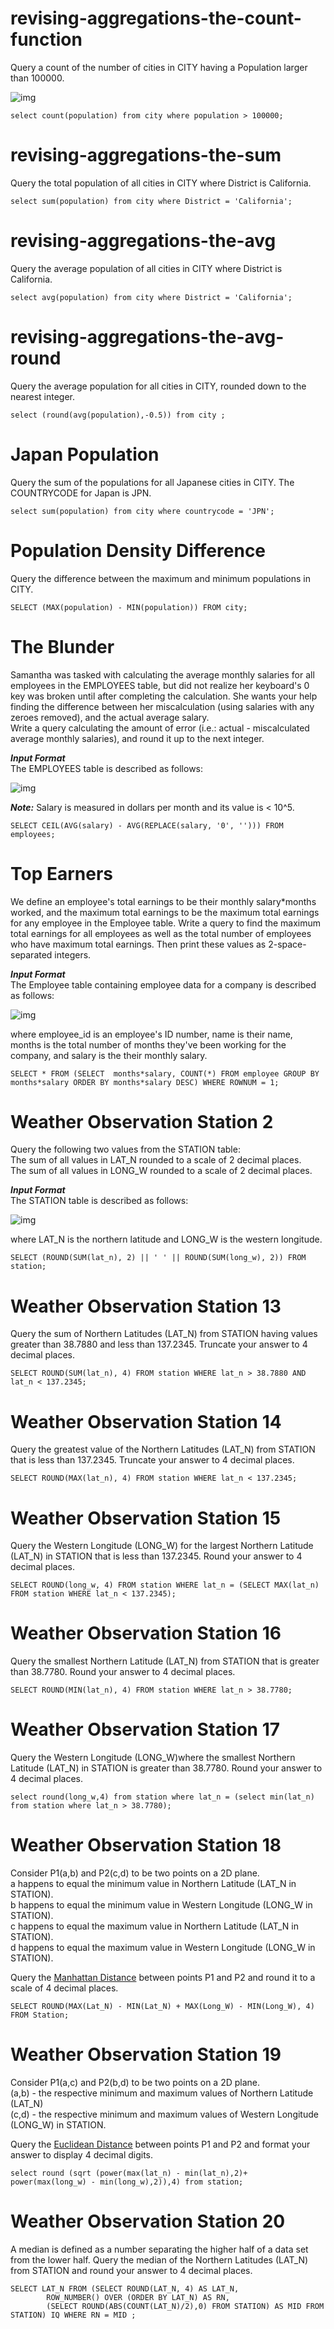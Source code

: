 # revising-aggregations-the-count-function
Query a count of the number of cities in CITY having a Population larger than 100000.

![img](https://s3.amazonaws.com/hr-challenge-images/8137/1449729804-f21d187d0f-CITY.jpg)  

	select count(population) from city where population > 100000;

 # revising-aggregations-the-sum
 Query the total population of all cities in CITY where District is California.

	select sum(population) from city where District = 'California';

 # revising-aggregations-the-avg
 Query the average population of all cities in CITY where District is California.

	select avg(population) from city where District = 'California';

 # revising-aggregations-the-avg-round
Query the average population for all cities in CITY, rounded down to the nearest integer.

	select (round(avg(population),-0.5)) from city ;

# Japan Population 
 Query the sum of the populations for all Japanese cities in CITY. The COUNTRYCODE for Japan is JPN.

	select sum(population) from city where countrycode = 'JPN';

 # Population Density Difference  
  
Query the difference between the maximum and minimum populations in CITY.  
  
	SELECT (MAX(population) - MIN(population)) FROM city;
  
# The Blunder  
  
Samantha was tasked with calculating the average monthly salaries for all employees in the EMPLOYEES table, but did not realize her keyboard's 0 key was broken until after completing the calculation. She wants your help finding the difference between her miscalculation (using salaries with any zeroes removed), and the actual average salary.  
Write a query calculating the amount of error (i.e.: actual - miscalculated average monthly salaries), and round it up to the next integer.  
  
***Input Format***  
The EMPLOYEES table is described as follows:  
  
![img](https://s3.amazonaws.com/hr-challenge-images/12893/1443817108-adc2235c81-1.png)  
  
***Note:*** Salary is measured in dollars per month and its value is < 10^5.  
  
	SELECT CEIL(AVG(salary) - AVG(REPLACE(salary, '0', ''))) FROM employees;
  
  
  
# Top Earners  
  
We define an employee's total earnings to be their monthly salary*months worked, and the maximum total earnings to be the maximum total earnings for any employee in the Employee table. Write a query to find the maximum total earnings for all employees as well as the total number of employees who have maximum total earnings. Then print these values as 2-space-separated integers.  
  
***Input Format***  
The Employee table containing employee data for a company is described as follows:   
  
![img](https://s3.amazonaws.com/hr-challenge-images/19629/1458557872-4396838885-ScreenShot2016-03-21at4.27.13PM.png)  
  
where employee_id is an employee's ID number, name is their name, months is the total number of months they've been working for the company, and salary is the their monthly salary.  
  
	SELECT * FROM (SELECT  months*salary, COUNT(*) FROM employee GROUP BY months*salary ORDER BY months*salary DESC) WHERE ROWNUM = 1;
  
  # Weather Observation Station 2  
  
Query the following two values from the STATION table:  
The sum of all values in LAT_N rounded to a scale of 2 decimal places.  
The sum of all values in LONG_W rounded to a scale of 2 decimal places.  
  
***Input Format***  
The STATION table is described as follows:  
  
![img](https://s3.amazonaws.com/hr-challenge-images/9336/1449345840-5f0a551030-Station.jpg)  
  
where LAT_N is the northern latitude and LONG_W is the western longitude.  
  
	SELECT (ROUND(SUM(lat_n), 2) || ' ' || ROUND(SUM(long_w), 2)) FROM station;
  
  
  
# Weather Observation Station 13  
  
Query the sum of Northern Latitudes (LAT_N) from STATION having values greater than 38.7880 and less than 137.2345. Truncate your answer to 4 decimal places.  
  
	SELECT ROUND(SUM(lat_n), 4) FROM station WHERE lat_n > 38.7880 AND lat_n < 137.2345;
  
  
  
# Weather Observation Station 14  
  
Query the greatest value of the Northern Latitudes (LAT_N) from STATION that is less than 137.2345. Truncate your answer to 4 decimal places.
  
	SELECT ROUND(MAX(lat_n), 4) FROM station WHERE lat_n < 137.2345;
  
  
  
# Weather Observation Station 15  
  
Query the Western Longitude (LONG_W) for the largest Northern Latitude (LAT_N) in STATION that is less than 137.2345. Round your answer to 4 decimal places.  
  
	SELECT ROUND(long_w, 4) FROM station WHERE lat_n = (SELECT MAX(lat_n) FROM station WHERE lat_n < 137.2345);
  
  
  
# Weather Observation Station 16  
  
Query the smallest Northern Latitude (LAT_N) from STATION that is greater than 38.7780. Round your answer to 4 decimal places.  
  
	SELECT ROUND(MIN(lat_n), 4) FROM station WHERE lat_n > 38.7780;
  
  
# Weather Observation Station 17

Query the Western Longitude (LONG_W)where the smallest Northern Latitude (LAT_N) in STATION is greater than 38.7780. Round your answer to  4 decimal places.

	select round(long_w,4) from station where lat_n = (select min(lat_n) from station where lat_n > 38.7780);


# Weather Observation Station 18  
  
Consider P1(a,b) and P2(c,d) to be two points on a 2D plane.  
a happens to equal the minimum value in Northern Latitude (LAT_N in STATION).  
b happens to equal the minimum value in Western Longitude (LONG_W in STATION).  
c happens to equal the maximum value in Northern Latitude (LAT_N in STATION).  
d happens to equal the maximum value in Western Longitude (LONG_W in STATION).  
  
Query the [Manhattan Distance](https://xlinux.nist.gov/dads/HTML/manhattanDistance.html) between points P1 and P2 and round it to a scale of 4 decimal places.  

	SELECT ROUND(MAX(Lat_N) - MIN(Lat_N) + MAX(Long_W) - MIN(Long_W), 4)
	FROM Station;
# Weather Observation Station 19  
  
Consider P1(a,c) and P2(b,d) to be two points on a 2D plane.   
(a,b) - the respective minimum and maximum values of Northern Latitude (LAT_N)  
(c,d) - the respective minimum and maximum values of Western Longitude (LONG_W) in STATION.  
  
Query the [Euclidean Distance](https://en.wikipedia.org/wiki/Euclidean_distance) between points P1 and P2 and format your answer to display 4 decimal digits.  

  	select round (sqrt (power(max(lat_n) - min(lat_n),2)+ power(max(long_w) - min(long_w),2)),4) from station;

# Weather Observation Station 20 

A median is defined as a number separating the higher half of a data set from the lower half. Query the median of the Northern Latitudes (LAT_N) from STATION and round your answer to 4  decimal places.

 	SELECT LAT_N FROM (SELECT ROUND(LAT_N, 4) AS LAT_N,
            ROW_NUMBER() OVER (ORDER BY LAT_N) AS RN,
            (SELECT ROUND(ABS(COUNT(LAT_N)/2),0) FROM STATION) AS MID FROM STATION) IQ WHERE RN = MID ;

